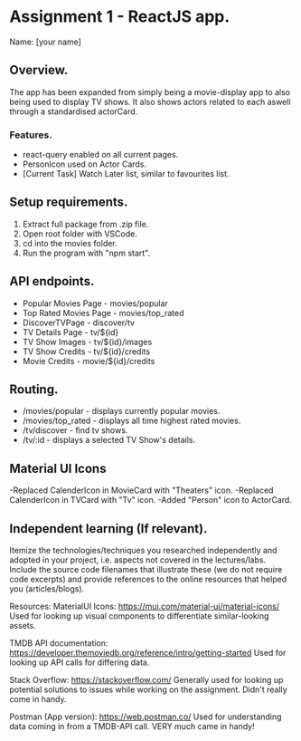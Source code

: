 # Assignment 1 - ReactJS app.

Name: [your name]

## Overview.
The app has been expanded from simply being a movie-display app to also being used to display TV shows. It also shows actors related to each aswell through a standardised actorCard. 

### Features. 
+ react-query enabled on all current pages.
+ PersonIcon used on Actor Cards.
+ [Current Task] Watch Later list, similar to favourites list.


## Setup requirements.
1. Extract full package from .zip file.
2. Open root folder with VSCode.
3. cd into the movies folder.
4. Run the program with "npm start".

## API endpoints.
- Popular Movies Page - movies/popular
    [^1]: Returns a list of currently popular movies.
- Top Rated Movies Page - movies/top_rated
    [^1]: Returns a list of the highest rated movies of all time.
- DiscoverTVPage - discover/tv
    [^1]: Returns a list of tv shows, chosen by TMDB.
- TV Details Page - tv/${id}
    [^1]: Returns information about a TV series.
- TV Show Images - tv/${id}/images
    [^1]: Returns images taken from a TV series.
- TV Show Credits - tv/${id}/credits
    [^1]: Returns a list of actors and actresses who worked on a TV series.
- Movie Credits - movie/${id}/credits
    [^1]: Returns a list of actors and Actresses who worked on a movie.

 
## Routing.
- /movies/popular - displays currently popular movies.
- /movies/top_rated - displays all time highest rated movies.
- /tv/discover - find tv shows.
- /tv/:id - displays a selected TV Show's details.

## Material UI Icons
-Replaced CalenderIcon in MovieCard with "Theaters" icon.
-Replaced CalenderIcon in TVCard with "Tv" icon.
-Added "Person" icon to ActorCard.


## Independent learning (If relevant).

Itemize the technologies/techniques you researched independently and adopted in your project, 
i.e. aspects not covered in the lectures/labs. Include the source code filenames that illustrate these 
(we do not require code excerpts) and provide references to the online resources that helped you (articles/blogs).

Resources:
MaterialUI Icons: https://mui.com/material-ui/material-icons/
    Used for looking up visual components to differentiate similar-looking assets.

TMDB API documentation: https://developer.themoviedb.org/reference/intro/getting-started
    Used for looking up API calls for differing data.

Stack Overflow: https://stackoverflow.com/
    Generally used for looking up potential solutions to issues while working on the assignment. Didn't really come in handy.

Postman (App version): https://web.postman.co/
    Used for understanding data coming in from a TMDB-API call. VERY much came in handy!


